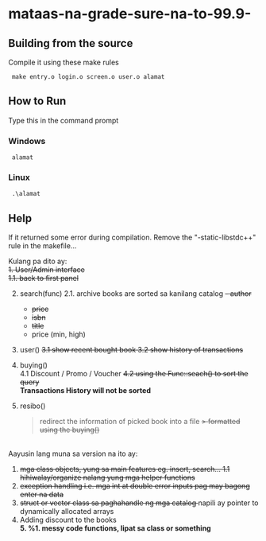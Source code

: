# mataas-na-grade-sure-na-to-99.9-

<h2> Building from the source </h2>
<p> Compile it using these make rules </p>
<code> make entry.o login.o screen.o user.o alamat </code>

<h2> How to Run </h2>
<p>Type this in the command prompt</p>

<h3>Windows</h3>
<code> alamat </code>
<h3>Linux</h3>
<code> .\alamat </code>


<h2> Help </h2>
<p>If it returned some error during compilation. Remove the "-static-libstdc++" rule in the makefile...</p>

Kulang pa dito ay: <br />
 <s>1. User/Admin interface</s>  
 <s> 1.1. back to first panel</s>
  
 2. search(func)
   2.1. archive books are sorted sa kanilang catalog
    <s>- author
       - price
       - isbn
       - title </s>  
       - price (min, high) <br />
       
 3. user()
  <s>    3.1 show recent bought book
    3.2 show history of transactions </s>  
    
 4. buying()<br/>
    4.1 Discount / Promo / Voucher 
    <s> 4.2 using the Func::seach() to sort the query </s>  
   <b> Transactions History will not be sorted</b>
    
 5. resibo()
    > redirect the information of picked book into a file
 <s>    > formatted using the buying()  </s>  
 
<br />Aayusin lang muna sa version na ito ay:  <br />
 1. <s> mga class objects, yung sa main features eg. insert, search...
    1.1 hihiwalay/organize nalang yung mga helper functions </s>  
 2. <s> exception handling 
    i.e. mga int at double error inputs pag may bagong enter na data </s>  
 3. <s> struct or vector class sa paghahandle ng mga catalog </s> napili ay pointer to dynamically allocated arrays
 4. Adding discount to the books </br>
 <strong>5. %1. messy code functions, lipat sa class or something</strong>
